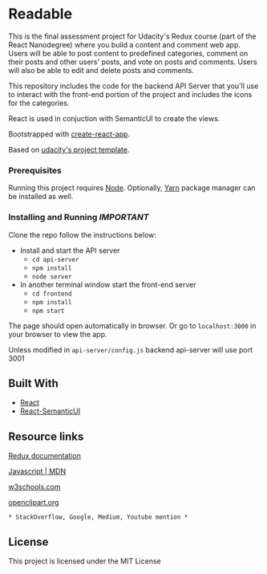 # Readable

This is the final assessment project for Udacity's Redux course (part of the React Nanodegree) where you build a content and comment web app. Users will be able to post content to predefined categories, comment on their posts and other users' posts, and vote on posts and comments. Users will also be able to edit and delete posts and comments.

This repository includes the code for the backend API Server that you'll use to interact with the front-end portion of the project and includes the icons for the categories.

React is used in conjuction with SemanticUI to create the views.

Bootstrapped with [create-react-app](https://github.com/facebookincubator/create-react-app).

Based on [udacity's project template](https://github.com/udacity/reactnd-project-readable-starter).


### Prerequisites

Running this project requires [Node](https://nodejs.org/en/). Optionally, [Yarn](https://code.facebook.com/posts/1840075619545360) package manager can be installed as well.

### Installing and Running *IMPORTANT*

Clone the repo follow the instructions below:


* Install and start the API server
    - `cd api-server`
    - `npm install`
    - `node server`
* In another terminal window start the front-end server
    - `cd frontend`
    - `npm install`
    - `npm start`


The page should open automatically in browser. Or go to `localhost:3000` in your browser to view the app.

Unless modified in `api-server/config.js` backend api-server will use port 3001


## Built With

* [React](https://facebook.github.io/react/)
* [React-SemanticUI](https://github.com/Semantic-Org/Semantic-UI-React)


## Resource links

[Redux documentation](http://redux.js.org/)

[Javascript | MDN](https://developer.mozilla.org/en-US/docs/Web/JavaScript/Reference)

[w3schools.com](https://www.w3schools.com)

[openclipart.org](https://openclipart.org/detail/247319/abstract-user-icon-3)

	* StackOverflow, Google, Medium, Youtube mention *



## License

This project is licensed under the MIT License
